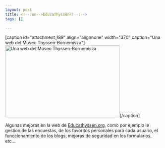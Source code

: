 ```yaml
--- 
layout: post
title: <!--:en-->EducaThyssen<!--:-->
tags: []

---
```

<!--:en-->[caption id="attachment_189" align="alignnone" width="370" caption="Una web del Museo Thyssen-Bornemisza"]<a href="http://www.educathyssen.org"><img src="http://jfoucher.fr/wp-content/uploads/2009/10/Pantallazo-2-370x232.jpg" alt="Una web del Museo Thyssen-Bornemisza" title="Educathyssen.org" width="370" height="232" class="size-medium wp-image-189" /></a>[/caption]
Algunas mejoras en la web de <a href="http://www.educathyssen.org">Educathyssen.org</a>, como por ejemplo le gestion de las encuestas, de los favoritos personales para cada usuario, el funccionamiento de los blogs, mejoras de seguridad en los formularios, etc...<!--:-->
